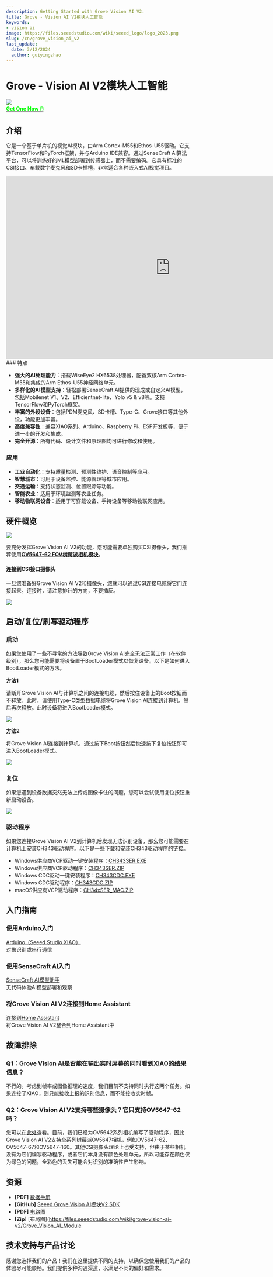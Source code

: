 ```yaml
---
description: Getting Started with Grove Vision AI V2.
title: Grove - Vision AI V2模块人工智能
keywords:
- vision ai
image: https://files.seeedstudio.com/wiki/seeed_logo/logo_2023.png
slug: /cn/grove_vision_ai_v2
last_update:
  date: 3/12/2024
  author: guiyingzhao
---
```


# Grove - Vision AI V2模块人工智能

<div style={{textAlign:'center'}}><img src="https://files.seeedstudio.com/wiki/grove-vision-ai-v2/0.jpg" style={{width:700, height:'auto'}}/></div>

<div class="get_one_now_container" style={{textAlign: 'center'}}>
    <a class="get_one_now_item" href="https://item.taobao.com/item.htm?id=765112504951&spm=a1z10.5-c-s.w4002-17798475675.24.46a01825Fhf39I">
            <strong><span><font color={'FFFFFF'} size={"4"}> Get One Now 🖱️</font></span></strong>
    </a>
</div>

## 介绍

它是一个基于单片机的视觉AI模块，由Arm Cortex-M55和Ethos-U55驱动。它支持TensorFlow和PyTorch框架，并与Arduino IDE兼容。通过SenseCraft AI算法平台，可以将训练好的ML模型部署到传感器上，而不需要编码。它具有标准的CSI接口、车载数字麦克风和SD卡插槽，非常适合各种嵌入式AI视觉项目。

<div class="table-center">
<iframe width="900" height="500" src="https://files.seeedstudio.com/wiki/grove-vision-ai-v2/video.mp4" scrolling="no" border="0" frameborder="no" framespacing="0" allowfullscreen="true"> </iframe>
</div>
### 特点

- **强大的AI处理能力**：搭载WiseEye2 HX6538处理器，配备双核Arm Cortex-M55和集成的Arm Ethos-U55神经网络单元。
- **多样化的AI模型支持**：轻松部署SenseCraft AI提供的现成或自定义AI模型，包括Mobilenet V1、V2、Efficientnet-lite、Yolo v5 & v8等。支持TensorFlow和PyTorch框架。
- **丰富的外设设备**：包括PDM麦克风、SD卡槽、Type-C、Grove接口等其他外设，功能更加丰富。
- **高度兼容性**：兼容XIAO系列、Arduino、Raspberry Pi、ESP开发板等，便于进一步的开发和集成。
- **完全开源**：所有代码、设计文件和原理图均可进行修改和使用。

### 应用

- **工业自动化**：支持质量检测、预测性维护、语音控制等应用。
- **智慧城市**：可用于设备监控、能源管理等城市应用。
- **交通运输**：支持状态监测、位置跟踪等功能。
- **智能农业**：适用于环境监测等农业任务。
- **移动物联网设备**：适用于可穿戴设备、手持设备等移动物联网应用。

## 硬件概览

<div style={{textAlign:'center'}}><img src="https://files.seeedstudio.com/wiki/grove-vision-ai-v2/15.jpg" style={{width:1000, height:'auto'}}/></div>

要充分发挥Grove Vision AI V2的功能，您可能需要单独购买CSI摄像头，我们推荐使用[**OV5647-62 FOV树莓派相机模块**](https://www.seeedstudio.com/OV5647-69-1-FOV-Camera-module-for-Raspberry-Pi-3B-4B-p-5484.html)。

#### 连接到CSI接口摄像头

一旦您准备好Grove Vision AI V2和摄像头，您就可以通过CSI连接电缆将它们连接起来。连接时，请注意排针的方向，不要插反。

<div style={{textAlign:'center'}}><img src="https://files.seeedstudio.com/wiki/grove-vision-ai-v2/9.gif" style={{width:600, height:'auto'}}/></div>

<!-- :::提示
在2024年2月21日之前购买Grove Vision AI V2的用户不具备对树莓派相机的支持。然而，从这个日期之后购买的用户将具有对支持图像的特定型号的支持。

<div style={{textAlign:'center'}}><img src="https://files.seeedstudio.com/wiki/grove-vision-ai-v2/cameraList.png" style={{width:1000, height:'auto'}}/></div>
::: -->

## 启动/复位/刷写驱动程序

### 启动

如果您使用了一些不寻常的方法导致Grove Vision AI完全无法正常工作（在软件级别），那么您可能需要将设备置于BootLoader模式以恢复设备。以下是如何进入BootLoader模式的方法。

**方法1**

请断开Grove Vision AI与计算机之间的连接电缆，然后按住设备上的Boot按钮而不释放。此时，请使用Type-C类型数据电缆将Grove Vision AI连接到计算机，然后再次释放。此时设备将进入BootLoader模式。

<div style={{textAlign:'center'}}><img src="https://files.seeedstudio.com/wiki/grove-vision-ai-v2/6.gif" style={{width:600, height:'auto'}}/></div>

**方法2**

将Grove Vision AI连接到计算机，通过按下Boot按钮然后快速按下复位按钮即可进入BootLoader模式。

<div style={{textAlign:'center'}}><img src="https://files.seeedstudio.com/wiki/grove-vision-ai-v2/7.gif" style={{width:600, height:'auto'}}/></div>

### 复位

如果您遇到设备数据突然无法上传或图像卡住的问题，您可以尝试使用复位按钮重新启动设备。

<div style={{textAlign:'center'}}><img src="https://files.seeedstudio.com/wiki/grove-vision-ai-v2/8.gif" style={{width:600, height:'auto'}}/></div>

### 驱动程序

如果您连接Grove Vision AI V2到计算机后发现无法识别设备，那么您可能需要在计算机上安装CH343驱动程序。以下是一些下载和安装CH343驱动程序的链接。

- Windows供应商VCP驱动一键安装程序：[CH343SER.EXE](https://files.seeedstudio.com/wiki/grove-vision-ai-v2/res/CH343SER.EXE)
- Windows供应商VCP驱动程序：[CH343SER.ZIP](https://files.seeedstudio.com/wiki/grove-vision-ai-v2/res/CH343SER.ZIP)
- Windows CDC驱动一键安装程序：[CH343CDC.EXE](https://files.seeedstudio.com/wiki/grove-vision-ai-v2/res/CH343CDC.EXE)
- Windows CDC驱动程序：[CH343CDC.ZIP](https://files.seeedstudio.com/wiki/grove-vision-ai-v2/res/CH343SER.ZIP)
- macOS供应商VCP驱动程序：[CH34xSER_MAC.ZIP](https://files.seeedstudio.com/wiki/grove-vision-ai-v2/res/CH341SER_MAC.ZIP)

## 入门指南

### 使用Arduino入门

<div class="all_container">   <div class="getting_started">       <div class="start_card_wrapper">           <a href= "/cn/grove_vision_ai_v2_software_support/#使用arduino编程连接seeed-studio-xiao开发板" class="getting_started_label2"> Arduino（Seeed Studio XIAO）</a>           <br/>对象识别或串行通信       </div>   </div> </div>

### 使用SenseCraft AI入门

<div class="all_container">   <div class="getting_started">       <div class="start_card_wrapper">           <a href= "/cn/grove_vision_ai_v2_software_support/#-使用sensecraft-ai进行无代码入门-" class="getting_started_label2"> SenseCraft AI模型助手</a>           <br/>无代码体验AI模型部署和观察       </div>   </div> </div>

### 将Grove Vision AI V2连接到Home Assistant

<div class="all_container">   <div class="getting_started">       <div class="start_card_wrapper">           <a href= "/cn/connect_vision_ai_v2_to_ha/" class="getting_started_label2"> 连接到Home Assistant</a>           <br/>将Grove Vision AI V2整合到Home Assistant中       </div>   </div> </div>

## 故障排除

### Q1：Grove Vision AI是否能在输出实时屏幕的同时看到XIAO的结果信息？

不行的。考虑到帧率或图像推理的速度，我们目前不支持同时执行这两个任务。如果连接了XIAO，则只能接收上报的识别信息，而不能接收实时帧。

### Q2：Grove Vision AI V2支持哪些摄像头？它只支持OV5647-62吗？

您可以在[此处](https://chat.openai.com/Grove-vision-ai-v2-camera-supported)查看。目前，我们已经为OV5642系列相机编写了驱动程序，因此Grove Vision AI V2支持全系列树莓派OV5647相机，例如OV5647-62、OV5647-67和OV5647-160。其他CSI摄像头理论上也受支持，但由于某些相机没有为它们编写驱动程序，或者它们本身没有颜色处理单元，所以可能存在颜色仅为绿色的问题，全彩色的丢失可能会对识别的准确性产生影响。

## 资源

- **[PDF]** [数据手册](https://files.seeedstudio.com/wiki/grove-vision-ai-v2/HX6538_datasheet.pdf)
- **[GitHub]** [Seeed Grove Vision AI模块V2 SDK](https://github.com/HimaxWiseEyePlus/Seeed_Grove_Vision_AI_Module_V2)
- **[PDF]** [电路图](https://files.seeedstudio.com/wiki/grove-vision-ai-v2/Grove_Vision_AI_Module_V2_Circuit_Diagram.pdf)
- **[Zip]** [布局图](https://files.seeedstudio.com/wiki/grove-vision-ai-v2/Grove_Vision_AI_Module

## **技术支持与产品讨论**

感谢您选择我们的产品！我们在这里提供不同的支持，以确保您使用我们的产品的体验尽可能顺畅。我们提供多种沟通渠道，以满足不同的偏好和需求。

<div class="table-center">
  <div class="button_tech_support_container">
  <a href="https://forum.seeedstudio.com/" class="button_forum"></a> 
  <a href="https://www.seeedstudio.com/contacts" class="button_email"></a>
  </div>

  <div class="button_tech_support_container">
  <a href="https://discord.gg/eWkprNDMU7" class="button_discord"></a> 
  <a href="https://github.com/Seeed-Studio/wiki-documents/discussions/69" class="button_discussion"></a>
  </div>
</div>

